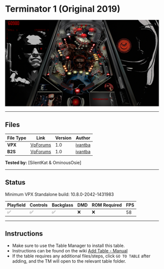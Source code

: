 # Terminator 1 (Original 2019)

![Table Preview](../../images/vpx-terminator1-preview.png)

---

## Files
| File Type | Link | Version | Author | 
|-----------|--------|----------|--------------|
| **VPX** | [VpForums](https://www.vpforums.org/index.php?app=downloads&showfile=14312) | 1.0 | [ivantba](https://www.vpforums.org/index.php?showuser=123858) |
| **B2S** | [VpForums](https://www.vpforums.org/index.php?app=downloads&showfile=14312) | 1.0 | [ivantba](https://www.vpforums.org/index.php?showuser=123858) |

**Tested by:** [SilentKat & OminousOsie]

---

## Status 
Minimum VPX Standalone build: 10.8.0-2042-1431983

| Playfield | Controls | Backglass | DMD | ROM Required | FPS | 
|-----------|----------|-----------|-----|--------------|-----|
| :white_check_mark: | :white_check_mark: | :white_check_mark: | :x: | :x: | 58 |

---

## Instructions

- Make sure to use the Table Manager to install this table.
- Instructions can be found on the wiki [Add Table - Manual](https://github.com/LegendsUnchained/vpx-standalone-alp4k/wiki/%5B04%5D-%F0%9F%A7%A1-TM-%E2%80%90-Other-Features#add-table---manual)
- If the table requires any additional files/steps, click `GO TO TABLE` after adding, and the TM will open to the relevant table folder.

